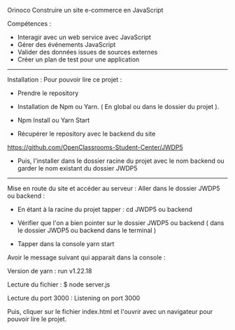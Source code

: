 Orinoco
Construire un site e-commerce en JavaScript 

Compétences : 

-  Interagir avec un web service avec JavaScript
-  Gérer des événements JavaScript 
-  Valider des données issues de sources externes 
-  Créer un plan de test pour une application 

----------------------------------------------------------------------------

Installation : 
Pour pouvoir lire ce projet : 

- Prendre le repository

- Installation de Npm ou Yarn.  ( En global ou dans le dossier du projet ). 

- Npm Install ou Yarn Start

- Récupérer le repository avec le backend du site 

https://github.com/OpenClassrooms-Student-Center/JWDP5

- Puis, l'installer dans le dossier racine du projet avec le nom backend ou garder le nom existant du dossier JWDP5
----------------------------------------------------------------------------

Mise en route du site et accéder au serveur : 
Aller dans le dossier JWDP5 ou backend :

- En étant à la racine du projet  tapper :  cd JWDP5 ou backend

- Vérifier que l'on a bien pointer sur le dossier JWDP5 ou backend ( dans le dossier JWDP5 ou backend dans le terminal )

- Tapper dans la console yarn start
 
Avoir le message suivant qui apparait dans la console : 

Version de yarn  : run v1.22.18

Lecture du fichier : $ node server.js

Lecture du port 3000 : Listening on port 3000

Puis, cliquer sur le fichier index.html  et l'ouvrir avec un navigateur pour pouvoir lire le projet. 

